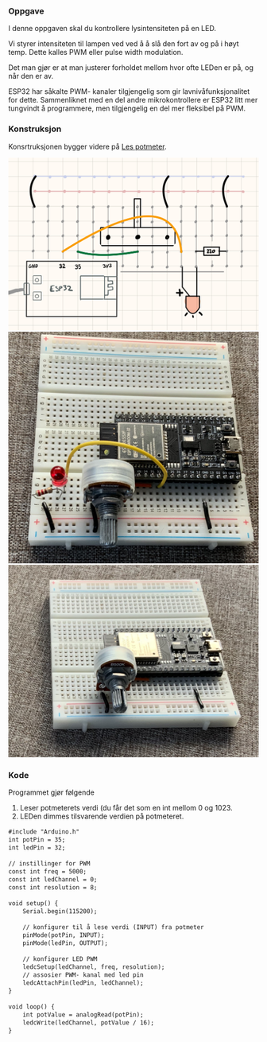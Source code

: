 
### Oppgave
I denne oppgaven skal du kontrollere lysintensiteten på en LED.

Vi styrer intensiteten til lampen ved ved å å slå den fort av og på i høyt temp.  Dette kalles PWM eller pulse width modulation. 

Det man gjør er at man justerer forholdet mellom hvor ofte LEDen er på, og når den er av.

ESP32 har såkalte PWM- kanaler tilgjengelig som gir lavnivåfunksjonalitet for dette. Sammenliknet med en del andre mikrokontrollere er ESP32 litt mer tungvindt å programmere, men tilgjengelig en del mer fleksibel på PWM.


### Konstruksjon

Konsrtruksjonen bygger videre på [Les potmeter](../LesPotmeter/README.md).

![](./led_pwm_bb_1.png)
![](./led_pwm_bilde_1.jpg)
![](./led_pwm_bilde_2.jpg)


### Kode

Programmet gjør følgende

1. Leser potmeterets verdi (du får det som en int mellom 0 og 1023.
2. LEDen dimmes tilsvarende verdien på potmeteret.


```
#include "Arduino.h"
int potPin = 35;
int ledPin = 32;

// instillinger for PWM
const int freq = 5000;
const int ledChannel = 0;
const int resolution = 8;

void setup() {
    Serial.begin(115200);

    // konfigurer til å lese verdi (INPUT) fra potmeter
    pinMode(potPin, INPUT);
    pinMode(ledPin, OUTPUT);

    // konfigurer LED PWM
    ledcSetup(ledChannel, freq, resolution);
    // assosier PWM- kanal med led pin
    ledcAttachPin(ledPin, ledChannel);
}

void loop() {
    int potValue = analogRead(potPin);
    ledcWrite(ledChannel, potValue / 16);
}
```
